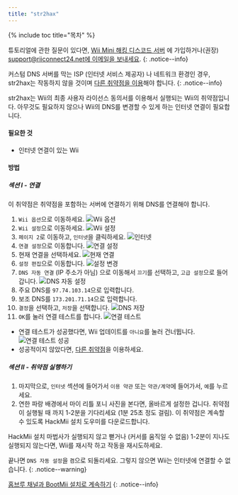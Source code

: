 ```yaml
---
title: "str2hax"
---
```


{% include toc title="목차" %}

튜토리얼에 관한 질문이 있다면, [Wii Mini 해킹 디스코드 서버](https://discord.gg/rc24) 에 가입하거나(권장) [support@riiconnect24.net에 이메일을 보내세요](mailto:support@riiconnect24.net).
{: .notice--info}

커스텀 DNS 서버를 막는 ISP (인터넷 서비스 제공자) 나 네트워크 환경인 경우, str2hax는 작동하지 않을 것이며 [다른 취약점을 이용](get-started)해야 합니다.
{: .notice--info}

str2hax는 Wii의 최종 사용자 라이선스 동의서를 이용해서 실행되는 Wii의 취약점입니다. 아무것도 필요하지 않으나 Wii의 DNS를 변경할 수 있게 하는 인터넷 연결이 필요합니다.

#### 필요한 것

* 인터넷 연결이 있는 Wii

#### 방법

##### 섹션 I - 연결

이 취약점은 취약점을 포함하는 서버에 연결하기 위해 DNS를 연결해야 합니다.

1. `Wii 옵션`으로 이동하세요. ![Wii 옵션](/images/RiiConnect24/Internet_1.png)
2. `Wii 설정`으로 이동하세요. ![Wii 설정](/images/RiiConnect24/Internet_2.png)
3. `페이지 2`로 이동하고, `인터넷`을 클릭하세요. ![인터넷](/images/RiiConnect24/Internet_3.png)
4. `연결 설정`으로 이동합니다. ![연결 설정](/images/RiiConnect24/Internet_4.png)
5. 현재 연결을 선택하세요. ![현재 연결](/images/RiiConnect24/Internet_5.png)
6. `설정 편집`으로 이동합니다. ![설정 변경](/images/RiiConnect24/Internet_6.png)
7. `DNS 자동 연결` (IP 주소가 아님) 으로 이동해서 `끄기`를 선택하고, `고급 설정`으로 들어갑니다. ![DNS 자동 설정](/images/RiiConnect24/Internet_7.png)
8. 주요 DNS를 `97.74.103.14`으로 입력합니다.
9. 보조 DNS를 `173.201.71.14`으로 입력합니다.
10. `결정`을 선택하고, `저장`을 선택합니다. ![DNS 저장](/images/RiiConnect24/Internet_10.png)
11. `OK`를 눌러 연결 테스트를 합니다. ![연결 테스트](/images/RiiConnect24/Internet_11.png)
   - 연결 테스트가 성공했다면, Wii 업데이트를 `아니요`를 눌러 건너뜁니다. ![연결 테스트 성공](/images/RiiConnect24/Internet_12.png)
   - 성공적이지 않았다면, [다른 취약점](get-started)을 이용하세요.

##### 섹션 II - 취약점 실행하기

1. 마지막으로, `인터넷` 섹션에 들어가서 `이용 약관` 또는 `약관/계약`에 들어가서, `예`를 누르세요.
2. 연한 파랑 배경에서 마이 리틀 포니 사진을 본다면, 올바르게 설정한 겁니다. 취약점이 실행될 때 까지 1-2분을 기다리세요 (1분 25초 정도 걸림). 이 취약점은 계속할 수 있도록 HackMii 설치 도우미를 다운로드합니다.

HackMii 설치 마법사가 실행되지 않고 뻗거나 (커서를 움직일 수 없음) 1-2분이 지나도 실행되지 않는다면, Wii를 재시작 하고 작동을 재시도하세요.

끝나면 `DNS 자동 설정`을 `켬`으로 되돌리세요. 그렇지 않으면 Wii는 인터넷에 연결할 수 없습니다.
{: .notice--warning}

[홈브루 채널과 BootMii 설치로 계속하기](hbc)
{: .notice--info}
